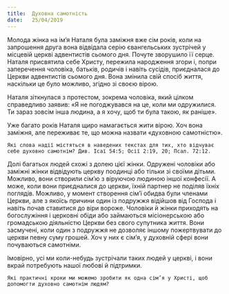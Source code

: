 ```yaml
---
title:  Духовна самотність
date:   25/04/2019
---
```


Молода жінка на ім’я Наталя була заміжня вже сім років, коли на запрошення друга вона відвідала серію євангельських зустрічей у місцевій церкві адвентистів сьомого дня. Почуте зворушило її серце. Наталя присвятила себе Христу, пережила народження згори і, попри заперечення чоловіка, батьків, родичів і навіть сусідів, приєдналася до Церкви адвентистів сьомого дня. Вона змінила свій спосіб життя, наскільки це було можливо, згідно зі своєю вірою.

Наталя зіткнулася з протестом, зокрема чоловіка, який цілком справедливо заявив: «Я не погоджувався на це, коли ми одружилися. Ти зараз зовсім інша людина, а я хочу, щоб ти була такою, як раніше».

Уже багато років Наталя щиро намагається жити вірою. Хоч вона заміжня, але переживає те, що можна назвати «духовною самотністю».

`Які слова надії містяться в наведених текстах для тих, хто відчуває себе духовно самотнім? Див. Ісаї 54:5; Осії 2:19, 20; Псал. 72:12.`

Долі багатьох людей схожі з долею цієї жінки. Одружені чоловіки або заміжні жінки відвідують церкву поодинці або тільки зі своїми дітьми. Можливо, вони створили сім’ю з віруючою людиною іншої конфесії. А може, коли вони приєдналися до церкви, їхній партнер не поділяв їхніх поглядів. Можливо, у момент створення сім’ї обидва були членами Церкви, але з якоїсь причини один із подружжя відійшов від Господа і навіть почав ставитися до віри вороже. Чоловіки й жінки приходять на богослужіння і церковні обіди або займаються місіонерською або громадською діяльністю Церкви без свого супутника життя. Вони засмучені, коли один з подружжя не дозволяє іншому пожертвувати до церкви певну суму грошей. Хоч у них є сім’я, у духовній сфері вони почуваються самотніми.

Імовірно, усі ми коли-небудь зустрічали таких людей у церкві, і вони вкрай потребують нашої любові й підтримки.

`Які практичні кроки ми можемо зробити як одна сім’я у Христі, щоб допомогти духовно самотнім людям?`